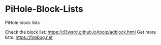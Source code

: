 # PiHole-Block-Lists
PiHole block lists

Check the block list: https://d3ward.github.io/toolz/adblock.html
Get more lists: https://firebog.net
